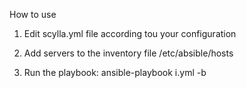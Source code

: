 How to use

1. Edit scylla.yml file according tou your configuration

2. Add servers to the inventory file /etc/absible/hosts

3. Run the playbook: ansible-playbook i.yml -b
